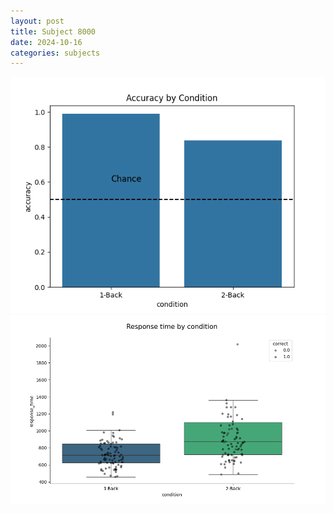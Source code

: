 ```yaml
---
layout: post
title: Subject 8000
date: 2024-10-16
categories: subjects
---
```


![](data/8000/run-15/8000_ATS_acc.png)
![](data/8000/run-15/8000_ATS_rt.png)
